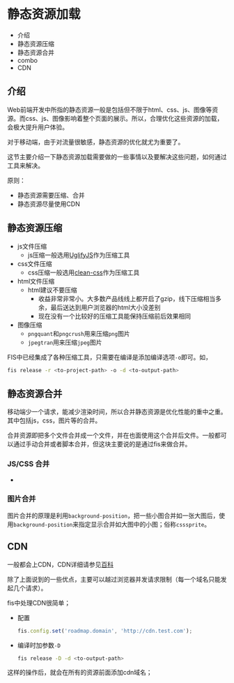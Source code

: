 # 静态资源加载

- 介绍
- 静态资源压缩
- 静态资源合并
- combo
- CDN

## 介绍

Web前端开发中所指的静态资源一般是包括但不限于html、css、js、图像等资源。而css、js、图像影响着整个页面的展示。所以，合理优化这些资源的加载，会极大提升用户体验。

对于移动端，由于对流量很敏感，静态资源的优化就尤为重要了。

这节主要介绍一下静态资源加载需要做的一些事情以及要解决这些问题，如何通过工具来解决。

原则：

- 静态资源需要压缩、合并
- 静态资源尽量使用CDN

## 静态资源压缩
- js文件压缩
    + js压缩一般选用[UglifyJS]()作为压缩工具
- css文件压缩
    + css压缩一般选用[clean-css]()作为压缩工具
- html文件压缩
    + html建议不要压缩
        * 收益非常非常小。大多数产品线线上都开启了gzip，线下压缩相当多余，最后送达到用户浏览器的html大小没差别
        * 现在没有一个比较好的压缩工具能保持压缩前后效果相同
- 图像压缩
    + `pngquant`和`pngcrush`用来压缩`png`图片
    + `jpegtran`用来压缩`jpeg`图片

FIS中已经集成了各种压缩工具，只需要在编译是添加编译选项`-o`即可。如，

```bash
fis release -r <to-project-path> -o -d <to-output-path>
```

## 静态资源合并

移动端少一个请求，能减少渲染时间，所以合并静态资源是优化性能的重中之重。其中包括js，css，图片等的合并。

合并资源即把多个文件合并成一个文件，并在也面使用这个合并后文件。一般都可以通过手动合并或者脚本合并，但这块主要说的是通过fis来做合并。

### JS/CSS 合并
-

### 图片合并

图片合并的原理是利用`background-position`，把一些小图合并如一张大图后，使用`background-position`来指定显示合并如大图中的小图；俗称`csssprite`。


## CDN
一般都会上CDN，CDN详细请参见[百科](http://baike.baidu.com/link?url=bko8Ek_Gki3nN8L5XWFmDqzxAcrhWoC3n9AHC4XVoTa_u31jp35Xg9Ik7h4w7ioOAamucCrZfSHO0k1OI-zwIq)

除了上面说到的一些优点，主要可以越过浏览器并发请求限制（每一个域名只能发起几个请求）。

fis中处理CDN很简单；

- 配置
    
    ```javascript
    fis.config.set('roadmap.domain', 'http://cdn.test.com');
    ```

- 编译时加参数`-D`

    ```bash
    fis release -D -d <to-output-path>
    ```

这样的操作后，就会在所有的资源前面添加cdn域名；